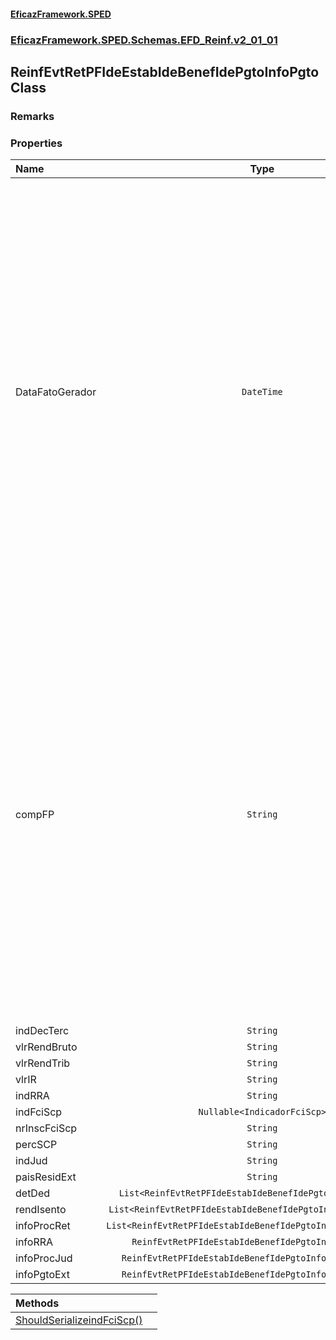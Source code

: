 #### [EficazFramework.SPED](EficazFrameworkSPED.md 'EficazFramework SPED')
### [EficazFramework.SPED.Schemas.EFD_Reinf.v2_01_01](EficazFramework.SPED.Schemas.EFD_Reinf.v2_01_01.md 'EficazFramework.SPED.Schemas.EFD_Reinf.v2_01_01')

## ReinfEvtRetPFIdeEstabIdeBenefIdePgtoInfoPgto Class

### Remarks
### Properties

| Name | Type | |
| :--- | :---: | :--- |
| DataFatoGerador | `DateTime` | Informar a data do fato gerador, ou, em caso de fato não tributável mas de             informação obrigatória conforme legislação vigente, a data do pagamento ou            crédito, no formato AAAA-MM-DD. <br/><br/><b>Validação:</b> A data informada deve estar compreendida no período de apuração            ao qual se refere o arquivo, conforme informado em(perApur}, no formato            AAAA-MM-DD. |
| compFP | `String` | Informar a competência a que se refere os rendimentos.<br/><br/><b>Validação:</b> Informação permitida apenas se a natureza de rendimento            informada em { natRend } for do grupo 10 da Tabela 01 ou se constar "S" na            coluna "13°" da mesma tabela.            <br/>Se informado, não pode ser superior à data atual e deve estar no formato:<br/>            a) AAAA, se {indDecTerc} = [S];<br/>            b) AAAA-MM, nos demais casos |
| indDecTerc | `String` |  |
| vlrRendBruto | `String` |  |
| vlrRendTrib | `String` |  |
| vlrIR | `String` |  |
| indRRA | `String` |  |
| indFciScp | `Nullable<IndicadorFciScp>` |  |
| nrInscFciScp | `String` |  |
| percSCP | `String` |  |
| indJud | `String` |  |
| paisResidExt | `String` |  |
| detDed | `List<ReinfEvtRetPFIdeEstabIdeBenefIdePgtoInfoPgtoDetDed>` |  |
| rendIsento | `List<ReinfEvtRetPFIdeEstabIdeBenefIdePgtoInfoPgtoRendIsento>` |  |
| infoProcRet | `List<ReinfEvtRetPFIdeEstabIdeBenefIdePgtoInfoPgtoInfoProcRet>` |  |
| infoRRA | `ReinfEvtRetPFIdeEstabIdeBenefIdePgtoInfoPgtoInfoRRA` |  |
| infoProcJud | `ReinfEvtRetPFIdeEstabIdeBenefIdePgtoInfoPgtoInfoProcJud` |  |
| infoPgtoExt | `ReinfEvtRetPFIdeEstabIdeBenefIdePgtoInfoPgtoInfoPgtoExt` |  |

| Methods | |
| :--- | :--- |
| [ShouldSerializeindFciScp()](EficazFramework.SPED.Schemas.EFD_Reinf.v2_01_01/ReinfEvtRetPFIdeEstabIdeBenefIdePgtoInfoPgto/ShouldSerializeindFciScp().md 'EficazFramework.SPED.Schemas.EFD_Reinf.v2_01_01.ReinfEvtRetPFIdeEstabIdeBenefIdePgtoInfoPgto.ShouldSerializeindFciScp()') | |
